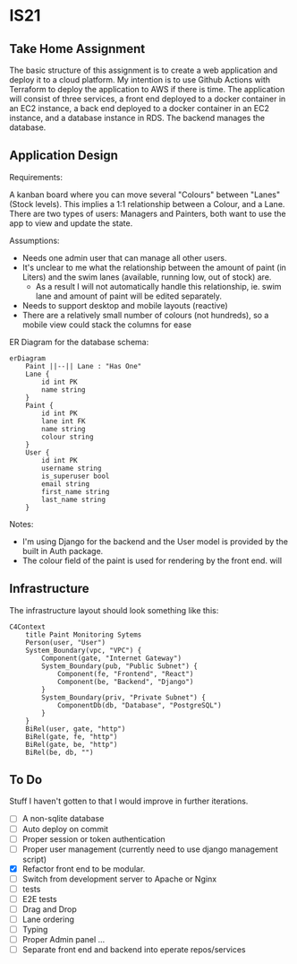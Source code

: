 # IS21

## Take Home Assignment

The basic structure of this assignment is to create a web application and deploy
it to a cloud platform. My intention is to use Github Actions with Terraform to
deploy the application to AWS if there is time. The application will consist of
three services, a front end deployed to a docker container in an EC2 instance, a
back end deployed to a docker container in an EC2 instance, and a database
instance in RDS. The backend manages the database.

## Application Design

Requirements:

A kanban board where you can move several "Colours" between "Lanes" (Stock
levels). This implies a 1:1 relationship between a Colour, and a Lane. There are
two types of users: Managers and Painters, both want to use the app to view and
update the state.

Assumptions:

- Needs one admin user that can manage all other users.
- It's unclear to me what the relationship between the amount of paint (in
Liters) and the swim lanes (available, running low, out of stock) are.
    - As a result I will not automatically handle this relationship, ie. swim
    lane and amount of paint will be edited separately.
- Needs to support desktop and mobile layouts (reactive)
- There are a relatively small number of colours (not hundreds), so a mobile
view could stack the columns for ease

ER Diagram for the database schema:

```mermaid
erDiagram
    Paint ||--|| Lane : "Has One"
    Lane {
        id int PK
        name string
    }
    Paint {
        id int PK
        lane int FK
        name string
        colour string
    }
    User {
        id int PK
        username string
        is_superuser bool
        email string
        first_name string
        last_name string
    }
```

Notes:
- I'm using Django for the backend and the User model is provided by the built
in Auth package.
- The colour field of the paint is used for rendering by the front end.
will

## Infrastructure

The infrastructure layout should look something like this:

```mermaid
C4Context
    title Paint Monitoring Sytems
    Person(user, "User")
    System_Boundary(vpc, "VPC") {
        Component(gate, "Internet Gateway")
        System_Boundary(pub, "Public Subnet") {
            Component(fe, "Frontend", "React")
            Component(be, "Backend", "Django")
        }
        System_Boundary(priv, "Private Subnet") {
            ComponentDb(db, "Database", "PostgreSQL")
        }
    }
    BiRel(user, gate, "http")
    BiRel(gate, fe, "http")
    BiRel(gate, be, "http")
    BiRel(be, db, "")
```

## To Do

Stuff I haven't gotten to that I would improve in further iterations.

- [ ] A non-sqlite database
- [ ] Auto deploy on commit
- [ ] Proper session or token authentication
- [ ] Proper user management (currently need to use django management script)
- [x] Refactor front end to be modular.
- [ ] Switch from development server to Apache or Nginx
- [ ] tests
- [ ] E2E tests
- [ ] Drag and Drop
- [ ] Lane ordering
- [ ] Typing
- [ ] Proper Admin panel
...
- [ ] Separate front end and backend into eperate repos/services

